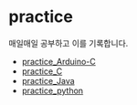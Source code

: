 # practice

매일매일 공부하고 이를 기록합니다.

- [practice_Arduino-C](https://github.com/m2ri1/practice/tree/main/Arduino-C)
- [practice_C](https://github.com/m2ri1/practice/tree/main/C)
- [practice_Java](https://github.com/m2ri1/practice/tree/main/Java)
- [practice_python](https://github.com/m2ri1/practice/tree/main/python)
